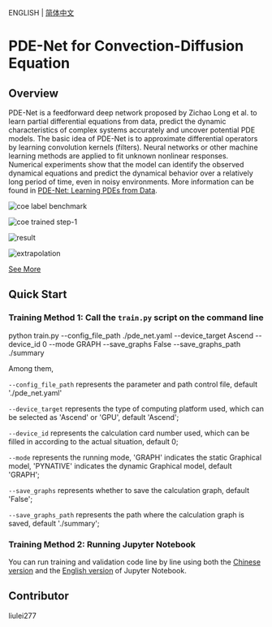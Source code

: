 ENGLISH | [简体中文](README_CN.md)

# PDE-Net for Convection-Diffusion Equation

## Overview

PDE-Net is a feedforward deep network proposed by Zichao Long et al. to learn partial differential equations from data, predict the dynamic characteristics of complex systems accurately and uncover potential PDE models. The basic idea of PDE-Net is to approximate differential operators by learning convolution kernels (filters). Neural networks or other machine learning methods are applied to fit unknown nonlinear responses. Numerical experiments show that the model can identify the observed dynamical equations and predict the dynamical behavior over a relatively long period of time, even in noisy environments. More information can be found in [PDE-Net: Learning PDEs from Data](https://arxiv.org/abs/1710.09668).

![coe label benchmark](images/coe_label_benchmark.png)

![coe trained step-1](images/coe_trained_step-1.png)

![result](images/result.jpg)

![extrapolation](images/extrapolation.jpg)

[See More](https://gitee.com/mindspore/mindscience/blob/master/MindFlow/applications/data_mechanism_fusion/variant_linear_coe_pde_net/pde_net.ipynb)

## Quick Start

### Training Method 1: Call the `train.py` script on the command line

python train.py --config_file_path ./pde_net.yaml --device_target Ascend --device_id 0 --mode GRAPH --save_graphs False --save_graphs_path ./summary

Among them,

`--config_file_path` represents the parameter and path control file, default './pde_net.yaml'

`--device_target` represents the type of computing platform used, which can be selected as 'Ascend' or 'GPU', default 'Ascend';

`--device_id` represents the calculation card number used, which can be filled in according to the actual situation, default 0;

`--mode` represents the running mode, 'GRAPH' indicates the static Graphical model, 'PYNATIVE' indicates the dynamic Graphical model, default 'GRAPH';

`--save_graphs` represents whether to save the calculation graph, default 'False';

`--save_graphs_path` represents the path where the calculation graph is saved, default './summary';

### Training Method 2: Running Jupyter Notebook

You can run training and validation code line by line using both the [Chinese version](pde_net_CN.ipynb) and the [English version](pde_net.ipynb) of Jupyter Notebook.

## Contributor

liulei277
